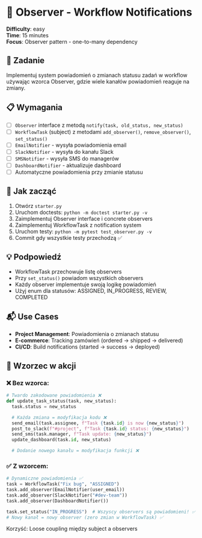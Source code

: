 # 👀 Observer - Workflow Notifications

**Difficulty**: easy \
**Time**: 15 minutes \
**Focus**: Observer pattern - one-to-many dependency

## 🎯 Zadanie
Implementuj system powiadomień o zmianach statusu zadań w workflow używając wzorca Observer, gdzie wiele kanałów powiadomień reaguje na zmiany.

## 📋 Wymagania
- [ ] `Observer` interface z metodą `notify(task, old_status, new_status)`
- [ ] `WorkflowTask` (subject) z metodami `add_observer()`, `remove_observer()`, `set_status()`
- [ ] `EmailNotifier` - wysyła powiadomienia email
- [ ] `SlackNotifier` - wysyła do kanału Slack
- [ ] `SMSNotifier` - wysyła SMS do managerów
- [ ] `DashboardNotifier` - aktualizuje dashboard
- [ ] Automatyczne powiadomienia przy zmianie statusu

## 🚀 Jak zacząć
1. Otwórz `starter.py`
2. Uruchom doctests: `python -m doctest starter.py -v`
3. Zaimplementuj Observer interface i concrete observers
4. Zaimplementuj WorkflowTask z notification system
5. Uruchom testy: `python -m pytest test_observer.py -v`
6. Commit gdy wszystkie testy przechodzą ✅

## 💡 Podpowiedź
- WorkflowTask przechowuje listę observers
- Przy `set_status()` powiadom wszystkich observers
- Każdy observer implementuje swoją logikę powiadomień
- Użyj enum dla statusów: ASSIGNED, IN_PROGRESS, REVIEW, COMPLETED

## 📬 Use Cases
- **Project Management**: Powiadomienia o zmianach statusu
- **E-commerce**: Tracking zamówień (ordered → shipped → delivered)
- **CI/CD**: Build notifications (started → success → deployed)

## 🔄 Wzorzec w akcji

### ❌ Bez wzorca:
```python
# Twardo zakodowane powiadomienia ❌
def update_task_status(task, new_status):
  task.status = new_status

  # Każda zmiana = modyfikacja kodu ❌
  send_email(task.assignee, f"Task {task.id} is now {new_status}")
  post_to_slack(f"#project", f"Task {task.id} status: {new_status}")
  send_sms(task.manager, f"Task update: {new_status}")
  update_dashboard(task.id, new_status)

  # Dodanie nowego kanału = modyfikacja funkcji ❌
```

### ✅ Z wzorcem:

```python
# Dynamiczne powiadomienia ✅
task = WorkflowTask("Fix bug", "ASSIGNED")
task.add_observer(EmailNotifier(user_email))
task.add_observer(SlackNotifier("#dev-team"))
task.add_observer(DashboardNotifier())

task.set_status("IN_PROGRESS")  # Wszyscy observers są powiadomieni! ✅
# Nowy kanał = nowy observer (zero zmian w WorkflowTask) ✅
```

Korzyść: Loose coupling między subject a observers
